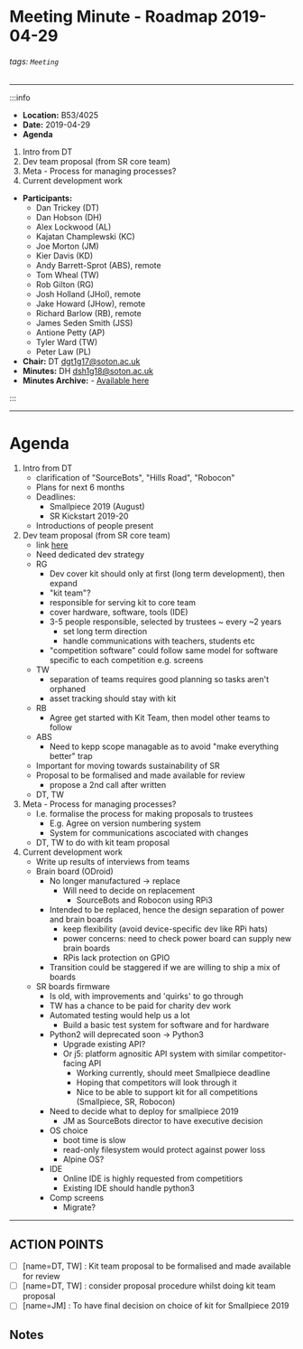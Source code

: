 Meeting Minute - Roadmap 2019-04-29
===
###### tags: `Meeting`
-------------------------------------------------------------

:::info
- **Location:** B53/4025
- **Date:** 2019-04-29
- **Agenda**
1. Intro from DT
2. Dev team proposal (from SR core team)
3. Meta - Process for managing processes?
4. Current development work
- **Participants:**
    - Dan Trickey (DT)
    - Dan Hobson (DH)
    - Alex Lockwood (AL)
    - Kajatan Champlewski (KC)
    - Joe Morton (JM)
    - Kier Davis (KD)
    - Andy Barrett-Sprot (ABS), remote
    - Tom Wheal (TW)
    - Rob Gilton (RG)
    - Josh Holland (JHol), remote
    - Jake Howard (JHow), remote
    - Richard Barlow (RB), remote
    - James Seden Smith (JSS)
    - Antione Petty (AP)
    - Tyler Ward (TW)
    - Peter Law (PL)
- **Chair:** DT <dgt1g17@soton.ac.uk>
- **Minutes:** DH <dsh1g18@soton.ac.uk>
- **Minutes Archive:** - [Available here](https://github.com/s-r-o/minutes/)

:::


-------------------------------------------------------------

# Agenda
1. Intro from DT
    - clarification of "SourceBots", "Hills Road", "Robocon"
    - Plans for next 6 months
    - Deadlines:
        - Smallpiece 2019 (August)
        - SR Kickstart 2019-20
    - Introductions of people present
2. Dev team proposal (from SR core team)
    - link [here](https://github.com/srobo/dev-team-proposal)
    - Need dedicated dev strategy
    - RG
        - Dev cover kit should only at first (long term development), then expand
        - "kit team"?
        - responsible for serving kit to core team
        - cover hardware, software, tools (IDE)
        - 3-5 people responsible, selected by trustees ~ every ~2 years
            - set long term direction
            - handle communications with teachers, students etc
        - "competition software" could follow same model for software specific to each competition e.g. screens
    - TW
        - separation of teams requires good planning so tasks aren't orphaned
        - asset tracking should stay with kit
    - RB
        - Agree get started with Kit Team, then model other teams to follow
    - ABS
        - Need to kepp scope managable as to avoid "make everything better" trap
    - Important for moving towards sustainability of SR
    - Proposal to be formalised and made available for review
        - propose a 2nd call after written
    - DT, TW
3. Meta - Process for managing processes?
    - I.e. formalise the process for making proposals to trustees
        - E.g. Agree on version numbering system
        - System for communications ascociated with changes
    - DT, TW to do with kit team proposal
4. Current development work
    - Write up results of interviews from teams
    - Brain board (ODroid)
        - No longer manufactured -> replace
            - Will need to decide on replacement
                - SourceBots and Robocon using RPi3
        - Intended to be replaced, hence the design separation of power and brain boards
            - keep flexibility (avoid device-specific dev like RPi hats)
            - power concerns: need to check power board can supply new brain boards
            - RPis lack protection on GPIO
        - Transition could be staggered if we are willing to ship a mix of boards
    - SR boards firmware
        - Is old, with improvements and 'quirks' to go through
        - TW has a chance to be paid for charity dev work
        - Automated testing would help us a lot
            - Build a basic test system for software and for hardware
        - Python2 will deprecated soon -> Python3
            - Upgrade existing API?
            - Or j5: platform agnositic API system with similar competitor-facing API
                - Working currently, should meet Smallpiece deadline
                - Hoping that competitors will look through it
                - Nice to be able to support kit for all competitions (Smallpiece, SR, Robocon)
        - Need to decide what to deploy for smallpiece 2019
            - JM as SourceBots director to have executive decision
        - OS choice
            - boot time is slow
            - read-only filesystem would protect against power loss
            - Alpine OS?
        - IDE
            - Online IDE is highly requested from competitiors
            - Existing IDE should handle python3
        - Comp screens
            - Migrate?


-------------------------------------------------------------

## ACTION POINTS
- [ ] [name=DT, TW] : Kit team proposal to be formalised and made available for review
- [ ] [name=DT, TW] : consider proposal procedure whilst doing kit team proposal
- [ ] [name=JM] : To have final decision on choice of kit for Smallpiece 2019

## Notes 
<!-- Other important details discussed during the meeting can be entered here. -->
